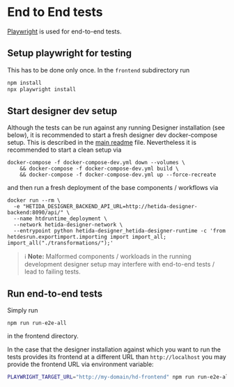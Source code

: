# End to End tests
[Playwright](https://playwright.dev/) is used for end-to-end tests.

## Setup playwright for testing
This has to be done only once. In the `frontend` subdirectory run
```sh
npm install
npx playwright install
```

## Start designer dev setup
Although the tests can be run against any running Designer installation (see below), it is recommended to start a fresh designer dev docker-compose setup. This is described in the [main readme](../README.md) file. Nevertheless it is recommended to start a clean setup via
```
docker-compose -f docker-compose-dev.yml down --volumes \
    && docker-compose -f docker-compose-dev.yml build \
    && docker-compose -f docker-compose-dev.yml up --force-recreate
```
and then run a fresh deployment of the base components / workflows via
```
docker run --rm \
  -e "HETIDA_DESIGNER_BACKEND_API_URL=http://hetida-designer-backend:8090/api/" \
  --name htdruntime_deployment \
  --network hetida-designer-network \
  --entrypoint python hetida-designer_hetida-designer-runtime -c 'from hetdesrun.exportimport.importing import import_all; import_all("./transformations/");'
```

> :information_source: **Note:** Malformed components / workloads in the running development designer setup may interfere with end-to-end tests / lead to failing tests.

## Run end-to-end tests
Simply run
```
npm run run-e2e-all
```
in the frontend directory.

In the case that the designer installation against which you want to run the tests provides its frontend at a different URL than `http://localhost` you may provide the frontend URL via environment variable:
```bash
PLAYWRIGHT_TARGET_URL="http://my-domain/hd-frontend" npm run run-e2e-all
```

